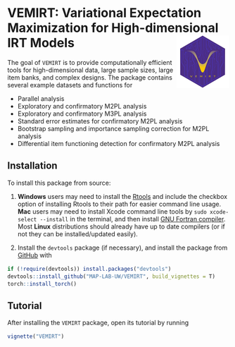 
<!-- README.md is generated from README.Rmd. Please edit that file -->

# VEMIRT: Variational Expectation Maximization for High-dimensional IRT Models <img src="man/figures/logo.png" align="right" height="120" alt="" />

<!-- badges: start -->
<!-- badges: end -->

The goal of `VEMIRT` is to provide computationally efficient tools for
high-dimensional data, large sample sizes, large item banks, and complex
designs. The package contains several example datasets and functions for

- Parallel analysis
- Exploratory and confirmatory M2PL analysis
- Exploratory and confirmatory M3PL analysis
- Standard error estimates for confirmatory M2PL analysis
- Bootstrap sampling and importance sampling correction for M2PL
  analysis
- Differential item functioning detection for confirmatory M2PL analysis

## Installation

To install this package from source:

1)  **Windows** users may need to install the
    [Rtools](https://CRAN.R-project.org/bin/windows/Rtools/) and include
    the checkbox option of installing Rtools to their path for easier
    command line usage. **Mac** users may need to install Xcode command
    line tools by `sudo xcode-select --install` in the terminal, and
    then install [GNU Fortran
    compiler](https://mac.r-project.org/tools/). Most **Linux**
    distributions should already have up to date compilers (or if not
    they can be installed/updated easily).

2)  Install the `devtools` package (if necessary), and install the
    package from [GitHub](https://github.com/) with

``` r
if (!require(devtools)) install.packages("devtools")
devtools::install_github("MAP-LAB-UW/VEMIRT", build_vignettes = T)
torch::install_torch()
```

## Tutorial

After installing the `VEMIRT` package, open its tutorial by running

``` r
vignette("VEMIRT")
```
